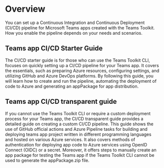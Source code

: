 # Overview

You can set up a Continuous Integration and Continuous Deployment (CI/CD) pipeline for Microsoft Teams apps created with the Teams Toolkit. How you enable the pipeline depends on your needs and scenarios. 

## Teams app CI/CD Starter Guide 
The CI/CD starter guide is for those who can use the Teams Toolkit CLI, focuses on quickly setting up a CI/CD pipeline for your Teams app. It covers the essentials, such as preparing Azure resources, configuring settings, and utilizing GitHub and Azure DevOps platforms. By following this guide, you will learn how to create and run the pipeline, automating the deployment of code to Azure and generating an appPackage for app distribution.

## Teams app CI/CD transparent guide
If you cannot use the Teams Toolkit CLI or require a custom deployment process for your Teams app, the CI/CD transparent guide provides a detailed guide on creating a custom CI/CD pipeline. This guide shows the use of GitHub official actions and Azure Pipeline tasks for building and deploying teams app project written in different programming languages and hosted on various Azure services. It also covers methods of authentication for deploying app code to Azure services using OpenID Connect (OIDC) or a secret. Moreover, it offers steps to manually create an app package for testing the Teams app if the Teams Toolkit CLI cannot be used to generate the appPackage.zip file.
